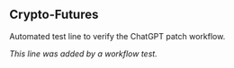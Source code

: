 ## Crypto-Futures

Automated test line to verify the ChatGPT patch workflow.

_This line was added by a workflow test._
